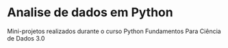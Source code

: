 # Analise de dados em Python
 Mini-projetos realizados durante o curso Python Fundamentos Para Ciência de Dados 3.0
